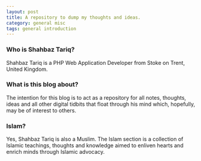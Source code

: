 ```yaml
---
layout: post
title: A repository to dump my thoughts and ideas.
category: general misc
tags: general introduction
---
```


### Who is Shahbaz Tariq? ###
Shahbaz Tariq is a PHP Web Application Developer from Stoke on Trent, United Kingdom.

<!--more-->

### What is this blog about? ###
The intention for this blog is to act as a repository for all notes, thoughts, ideas and all other digital tidbits that float through his mind which, hopefully, may be of interest to others.

### Islam? ###
Yes, Shahbaz Tariq is also a Muslim. The Islam section is a collection of Islamic teachings, thoughts and knowledge aimed to enliven hearts and enrich minds through Islamic advocacy.
